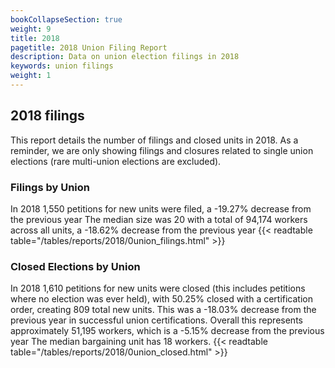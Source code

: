 ```yaml
---
bookCollapseSection: true
weight: 9
title: 2018
pagetitle: 2018 Union Filing Report
description: Data on union election filings in 2018
keywords: union filings
weight: 1
---
```


## 2018 filings

This report details the number of filings and closed units in 2018. As a reminder, we are only showing filings and closures related to single union elections (rare multi-union elections are excluded).

### Filings by Union
In 2018 1,550 petitions for new units were filed, a -19.27% decrease from the previous year The median size was 20 with a total of 94,174 workers across all units, a -18.62% decrease from the previous year
{{< readtable table="/tables/reports/2018/0union_filings.html" >}}

### Closed Elections by Union
In 2018 1,610 petitions for new units were closed (this includes petitions where no election was ever held), with 50.25% closed with a certification order, creating 809 total new units. This was a -18.03% decrease from the previous year in successful union certifications. Overall this represents approximately 51,195 workers, which is a -5.15% decrease from the previous year The median bargaining unit has 18 workers.
{{< readtable table="/tables/reports/2018/0union_closed.html" >}}
